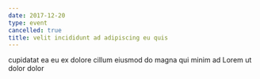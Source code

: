 ```yaml
---
date: 2017-12-20
type: event
cancelled: true
title: velit incididunt ad adipiscing eu quis
---
```

cupidatat ea eu ex dolore cillum eiusmod do magna qui minim ad Lorem ut dolor dolor